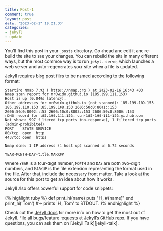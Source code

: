 ```yaml
---
title: Post-1
comment: true
layout: post
date: '2023-02-17 19:21:33'
categories:
- jekyll
- update
---
```


You’ll find this post in your `_posts` directory. Go ahead and edit it and re-build the site to see your changes. You can rebuild the site in many different ways, but the most common way is to run `jekyll serve`, which launches a web server and auto-regenerates your site when a file is updated.

Jekyll requires blog post files to be named according to the following format:
```
Starting Nmap 7.93 ( https://nmap.org ) at 2023-02-16 16:43 +03
Nmap scan report for mr0wido.github.io (185.199.111.153)
Host is up (0.040s latency).
Other addresses for mr0wido.github.io (not scanned): 185.199.109.153 185.199.110.153 185.199.108.153 2606:50c0:8001::153 2606:50c0:8002::153 2606:50c0:8003::153 2606:50c0:8000::153
rDNS record for 185.199.111.153: cdn-185-199-111-153.github.com
Not shown: 997 filtered tcp ports (no-response), 1 filtered tcp ports (admin-prohibited)
PORT    STATE SERVICE
80/tcp  open  http
443/tcp open  https

Nmap done: 1 IP address (1 host up) scanned in 6.72 seconds
```
`YEAR-MONTH-DAY-title.MARKUP`

Where `YEAR` is a four-digit number, `MONTH` and `DAY` are both two-digit numbers, and `MARKUP` is the file extension representing the format used in the file. After that, include the necessary front matter. Take a look at the source for this post to get an idea about how it works.

Jekyll also offers powerful support for code snippets:

{% highlight ruby %}
def print_hi(name)
  puts "Hi, #{name}"
end
print_hi('Tom')
#=> prints 'Hi, Tom' to STDOUT.
{% endhighlight %}

Check out the [Jekyll docs][jekyll-docs] for more info on how to get the most out of Jekyll. File all bugs/feature requests at [Jekyll’s GitHub repo][jekyll-gh]. If you have questions, you can ask them on [Jekyll Talk][jekyll-talk].

[jekyll-docs]: https://jekyllrb.com/docs/home
[jekyll-gh]:   https://github.com/jekyll/jekyll
